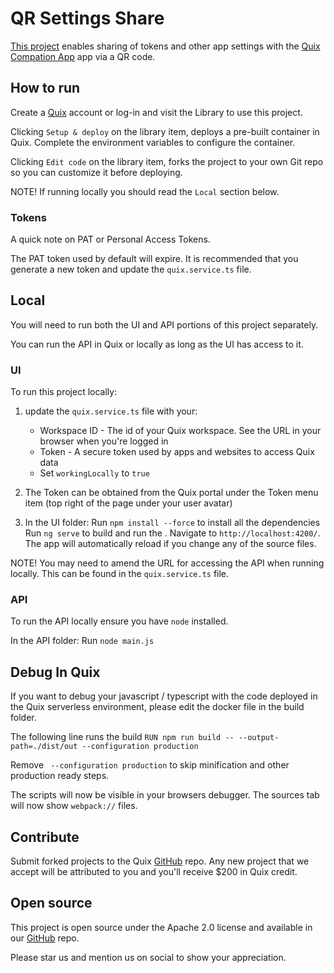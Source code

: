 # QR Settings Share

[This project](https://github.com/quixio/quix-library/tree/main/nodejs/advanced/QR%20Settings%20Share) enables sharing of tokens and other app settings with the [Quix Compation App](https://github.com/quixio/quix-companion-app) app via a QR code.

## How to run

Create a [Quix](https://portal.platform.quix.ai/self-sign-up?xlink=github) account or log-in and visit the Library to use this project.

Clicking `Setup & deploy` on the library item, deploys a pre-built container in Quix. Complete the environment variables to configure the container.

Clicking `Edit code` on the library item, forks the project to your own Git repo so you can customize it before deploying.

NOTE! If running locally you should read the `Local` section below.

### Tokens

A quick note on PAT or Personal Access Tokens.

The PAT token used by default will expire. It is recommended that you generate a new token and update the `quix.service.ts` file. 

## Local

You will need to run both the UI and API portions of this project separately.

You can run the API in Quix or locally as long as the UI has access to it. 

### UI

To run this project locally:

1. update the `quix.service.ts` file with your:
   - Workspace ID - The id of your Quix workspace. See the URL in your browser when you're logged in
   - Token - A secure token used by apps and websites to access Quix data
   - Set `workingLocally` to `true`

2. The Token can be obtained from the Quix portal under the Token menu item (top right of the page under your user avatar)

3. In the UI folder:
Run `npm install --force` to install all the dependencies
Run `ng serve` to build and run the . Navigate to `http://localhost:4200/`. The app will automatically reload if you change any of the source files.

NOTE! You may need to amend the URL for accessing the API when running locally.
This can be found in the `quix.service.ts` file.

### API

To run the API locally ensure you have `node` installed.

In the API folder:
Run `node main.js`

## Debug In Quix

If you want to debug your javascript / typescript with the code deployed in the Quix serverless environment, please edit the docker file in the build folder.

The following line runs the build
`RUN npm run build -- --output-path=./dist/out --configuration production`

Remove ` --configuration production` to skip minification and other production ready steps.

The scripts will now be visible in your browsers debugger. The sources tab will now show `webpack://` files.

## Contribute

Submit forked projects to the Quix [GitHub](https://github.com/quixio/quix-library) repo. Any new project that we accept will be attributed to you and you'll receive $200 in Quix credit.

## Open source

This project is open source under the Apache 2.0 license and available in our [GitHub](https://github.com/quixio/quix-library) repo.

Please star us and mention us on social to show your appreciation.



